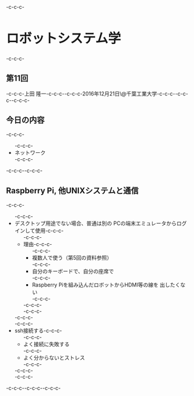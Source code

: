 <h2></h2>-c-c-c-<h1 style="font-size: 250%;">ロボットシステム学</h1>-c-c-c-<h2>第11回</h2>-c-c-c-上田 隆一-c-c-c--c-c-c-2016年12月21日\@千葉工業大学-c-c-c--c-c-c-<!--nextpage-->-c-c-c-<h2>今日の内容</h2>-c-c-c-<ul>-c-c-c- 	<li>ネットワーク</li>-c-c-c-</ul>-c-c-c-<!--nextpage-->-c-c-c-<h2>Raspberry Pi, 他UNIXシステムと通信</h2>-c-c-c-<ul>-c-c-c- 	<li>デスクトップ用途でない場合、普通は別の PCの端末エミュレータからログインして使用-c-c-c-<ul>-c-c-c- 	<li>理由-c-c-c-<ul>-c-c-c- 	<li>複数人で使う（第5回の資料参照）</li>-c-c-c- 	<li>自分のキーボードで、自分の座席で</li>-c-c-c- 	<li>Raspberry Piを組み込んだロボットからHDMI等の線を 出したくない</li>-c-c-c-</ul>-c-c-c-</li>-c-c-c-</ul>-c-c-c-</li>-c-c-c- 	<li>ssh接続する-c-c-c-<ul>-c-c-c- 	<li>よく接続に失敗する</li>-c-c-c- 	<li>よく分からないとストレス</li>-c-c-c-</ul>-c-c-c-</li>-c-c-c-</ul>-c-c-c-<!--nextpage-->-c-c-c--c-c-c-&nbsp;
